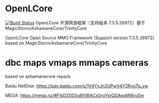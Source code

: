# OpenLCore 
[![Build Status](https://travis-ci.org/wow7x/OpenLCore-1.svg?branch=master)](https://travis-ci.org/wow7x/OpenLCore-1)
OpenLCore 开源网游框架（支持版本  7.3.5.26972）基于MagicStorm/AshamaneCore/TrinityCore

OpenLCore Open Source MMO Framework (Support version 7.3.5.26972) based on MagicStorm/AshamaneCore/TrinityCore


# dbc maps vmaps mmaps cameras

based on ashamanecore repack

Baidu NetDisk: https://pan.baidu.com/s/1V4YxJn2UPwV4Y2Rvg7q_yw

MEGA: 		https://mega.nz/#F!kDZ0DSqB!0BACx0rgYpiQGAwdW8ru0w